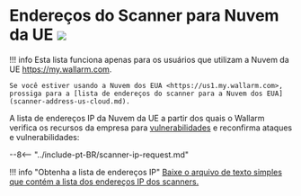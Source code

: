 [Lista de arquivos de IPs]: ../downloads/scanner-ip-addresses-eu.txt

# Endereços do Scanner para Nuvem da UE <a href="../../about-wallarm/subscription-plans/#subscription-plans"><img src="../../images/api-security-tag.svg" style="border: none;"></a>

!!! info
    Esta lista funciona apenas para os usuários que utilizam a Nuvem da UE <https://my.wallarm.com>.
    
    Se você estiver usando a Nuvem dos EUA <https://us1.my.wallarm.com>, prossiga para a [lista de endereços do scanner para a Nuvem dos EUA](scanner-address-us-cloud.md).

A lista de endereços IP da Nuvem da UE a partir dos quais o Wallarm verifica os recursos da empresa para [vulnerabilidades](../glossary-en.md#vulnerability) e reconfirma ataques e vulnerabilidades:

--8<-- "../include-pt-BR/scanner-ip-request.md"

!!! info "Obtenha a lista de endereços IP"
    [Baixe o arquivo de texto simples que contém a lista dos endereços IP dos scanners.][Lista de arquivos de IPs]